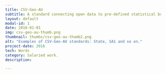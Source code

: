 ```yaml
---
title: CSV-Geo-AU
subtitle: A standard connecting open data to pre-defined statistical boundaries.
layout: default
modal-id: 1
date: 2016-01-01
img: csv-geo-au-thumb.png
thumbnail: thumbs/csv-geo-au-thumb2.png
alt: "Examples of CSV-Geo-AU standards: State, SA1 and so on."
project-date: 2016
tech: Words
category: Salaried work.
description: 

---
```

